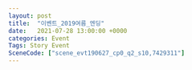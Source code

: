 ```yaml
---
layout: post
title:  "이벤트_2019여름_엔딩"
date:   2021-07-28 13:00:00 +0000
categories: Event
Tags: Story Event
SceneCode: ["scene_evt190627_cp0_q2_s10,7429311"]
---
```

